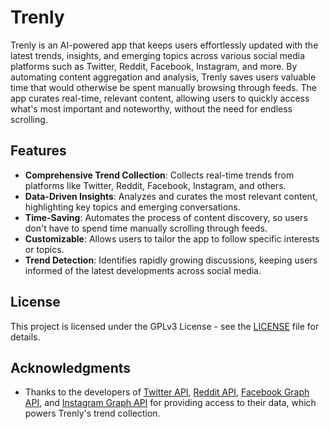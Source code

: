 # Trenly

Trenly is an AI-powered app that keeps users effortlessly updated with the latest trends, insights, and emerging topics across various social media platforms such as Twitter, Reddit, Facebook, Instagram, and more. By automating content aggregation and analysis, Trenly saves users valuable time that would otherwise be spent manually browsing through feeds. The app curates real-time, relevant content, allowing users to quickly access what's most important and noteworthy, without the need for endless scrolling.

## Features
- **Comprehensive Trend Collection**: Collects real-time trends from platforms like Twitter, Reddit, Facebook, Instagram, and others.
- **Data-Driven Insights**: Analyzes and curates the most relevant content, highlighting key topics and emerging conversations.
- **Time-Saving**: Automates the process of content discovery, so users don't have to spend time manually scrolling through feeds.
- **Customizable**: Allows users to tailor the app to follow specific interests or topics.
- **Trend Detection**: Identifies rapidly growing discussions, keeping users informed of the latest developments across social media.

## License
This project is licensed under the GPLv3 License - see the [LICENSE](LICENSE) file for details.

## Acknowledgments
- Thanks to the developers of [Twitter API](https://developer.twitter.com/), [Reddit API](https://www.reddit.com/dev/api/), [Facebook Graph API](https://developers.facebook.com/docs/graph-api/), and [Instagram Graph API](https://developers.facebook.com/docs/instagram-api/) for providing access to their data, which powers Trenly's trend collection.
